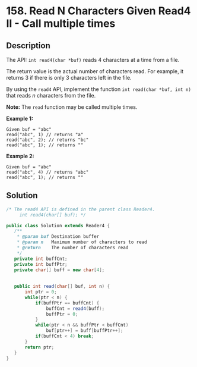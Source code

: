 # 158. Read N Characters Given Read4 II - Call multiple times

## Description

The API: `int read4(char *buf)` reads 4 characters at a time from a file.

The return value is the actual number of characters read. For example, it returns 3 if there is only 3 characters left in the file.

By using the `read4` API, implement the function `int read(char *buf, int n)` that reads *n* characters from the file.

**Note:**
The `read` function may be called multiple times.

**Example 1:** 

```
Given buf = "abc"
read("abc", 1) // returns "a"
read("abc", 2); // returns "bc"
read("abc", 1); // returns ""
```

**Example 2:** 

```
Given buf = "abc"
read("abc", 4) // returns "abc"
read("abc", 1); // returns ""
```

## Solution

 ```java
/* The read4 API is defined in the parent class Reader4.
      int read4(char[] buf); */

public class Solution extends Reader4 {
    /**
     * @param buf Destination buffer
     * @param n   Maximum number of characters to read
     * @return    The number of characters read
     */
    private int buffCnt;
    private int buffPtr;
    private char[] buff = new char[4];
    
    
    public int read(char[] buf, int n) {
        int ptr = 0;
        while(ptr < n) {
            if(buffPtr == buffCnt) {
                buffCnt = read4(buff);
                buffPtr = 0;
            }
            while(ptr < n && buffPtr < buffCnt)
                buf[ptr++] = buff[buffPtr++];
            if(buffCnt < 4) break;
        }
        return ptr;
    }
}
 ```

